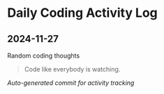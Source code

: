 # Daily Coding Activity Log

## 2024-11-27

Random coding thoughts

> Code like everybody is watching.

*Auto-generated commit for activity tracking*
